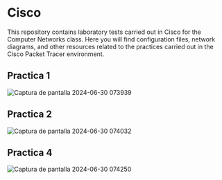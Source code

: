 # Cisco
This repository contains laboratory tests carried out in Cisco for the Computer Networks class. Here you will find configuration files, network diagrams, and other resources related to the practices carried out in the Cisco Packet Tracer environment. 

## Practica 1
![Captura de pantalla 2024-06-30 073939](https://github.com/CielitoM/Cisco/assets/159088152/1eb930f5-5e6b-47cd-a79f-758285124ac5)

## Practica 2
![Captura de pantalla 2024-06-30 074032](https://github.com/CielitoM/Cisco/assets/159088152/9b89fcca-2059-4441-9840-d989fd8611db)

## Practica 4
![Captura de pantalla 2024-06-30 074250](https://github.com/CielitoM/Cisco/assets/159088152/15c5273d-49cb-4da0-905c-699acfd8ec0b)
